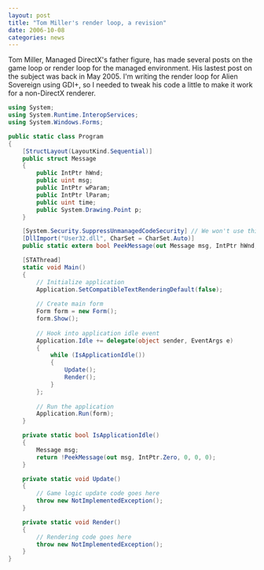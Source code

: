 ```yaml
---
layout: post
title: "Tom Miller's render loop, a revision"
date: 2006-10-08
categories: news
---
```


Tom Miller, Managed DirectX's father figure, has made several posts on the game loop or render loop for the managed environment. His lastest post on the subject was back in May 2005. I'm writing the render loop for Alien Sovereign using GDI+, so I needed to tweak his code a little to make it work for a non-DirectX renderer.

```csharp
using System;
using System.Runtime.InteropServices;
using System.Windows.Forms;

public static class Program
{
    [StructLayout(LayoutKind.Sequential)]
    public struct Message
    {
        public IntPtr hWnd;
        public uint msg;
        public IntPtr wParam;
        public IntPtr lParam;
        public uint time;
        public System.Drawing.Point p;
    }

    [System.Security.SuppressUnmanagedCodeSecurity] // We won't use this maliciously
    [DllImport("User32.dll", CharSet = CharSet.Auto)]
    public static extern bool PeekMessage(out Message msg, IntPtr hWnd, uint messageFilterMin, uint messageFilterMax, uint flags);

    [STAThread]
    static void Main()
    {
        // Initialize application
        Application.SetCompatibleTextRenderingDefault(false);
        
        // Create main form
        Form form = new Form();
        form.Show();
        
        // Hook into application idle event
        Application.Idle += delegate(object sender, EventArgs e)
        {
            while (IsApplicationIdle())
            {
                Update();
                Render();
            }
        };
        
        // Run the application
        Application.Run(form);
    }

    private static bool IsApplicationIdle()
    {
        Message msg;
        return !PeekMessage(out msg, IntPtr.Zero, 0, 0, 0);
    }

    private static void Update()
    {
        // Game logic update code goes here
        throw new NotImplementedException();
    }

    private static void Render()
    {
        // Rendering code goes here
        throw new NotImplementedException();
    }
}
```